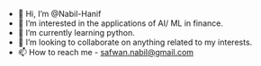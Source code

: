 - 👋 Hi, I’m @Nabil-Hanif
- 👀 I’m interested in the applications of AI/ ML in finance.
- 🌱 I’m currently learning python.
- 💞️ I’m looking to collaborate on anything related to my interests.
- 📫 How to reach me - safwan.nabil@gmail.com

<!---
Nabil-Hanif/Nabil-Hanif is a ✨ special ✨ repository because its `README.md` (this file) appears on your GitHub profile.
You can click the Preview link to take a look at your changes.
--->

